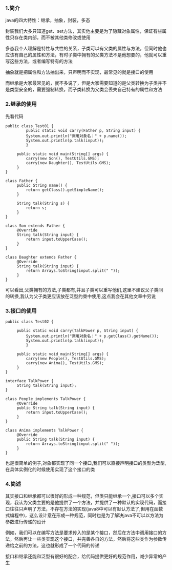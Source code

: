 ### 1.简介

java的四大特性：继承，抽象，封装，多态 

封装我们大多只知道get、set方法，其实他主要是为了隐藏对象属性，保证有些属性只存在类内部，而不被其他类修改或使用 

多态我个人理解是特性与共性的关系，子类可以有父类的属性与方法，但同时他也应该有自己的属性和方法，有时子类中拥有的父类方法不是他想要的，他就可以重写这些方法，或者编写特有的方法 

抽象就是把属性和方法抽出来，只声明而不实现，最常见的就是接口的使用 

而继承是大家最常见的，就不多说了，但是大家需要知道的是父类转换为子类并不是类型安全的，需要强制转换，而子类转换为父类会丢失自己特有的属性和方法

### 2.继承的使用

先看代码

```
public class Test01 {
         public static void carry(Father p, String input) {
         System.out.println("调用对象名：" + p.name());
         System.out.println(p.talk(input));
         }
     
     public static void main(String[] args) {
         carry(new Son(), TestUtils.GMS);
         carry(new Daughter(), TestUtils.GMS);
     }
}

class Father {
     public String name() {
         return getClass().getSimpleName();
     }
     
     String talk(String s) {
         return s;
     }
}

class Son extends Father {
     @Override
     String talk(String input) {
         return input.toUpperCase();
     }
}

class Daughter extends Father {
     @Override
     String talk(String input) {
         return Arrays.toString(input.split(" "));
     }
}
```

可以看出,父类拥有的方法,子类都有,并且子类可以重写他们,这里不建议父子类间的转换,我认为父子类更应该放在泛型约束中使用,这点我会在其他文章中另说

### 3.接口的使用

```
public class Test02 {

     public static void carry(TalkPower p, String input) {
         System.out.println("调用对象名：" + p.getClass().getName());
         System.out.println(p.talk(input));
         }

     public static void main(String[] args) {
         carry(new People(), TestUtils.GMS);
         carry(new Anima(), TestUtils.GMS);
     }
}

interface TalkPower {
     String talk(String input);
}

class People implements TalkPower {
     @Override
     public String talk(String input) {
         return input.toUpperCase();
     }
}

class Anima implements TalkPower {
     @Override
     public String talk(String input) {
         return Arrays.toString(input.split(" "));
     }
}
```

也是很简单的例子,对象都实现了同一个接口,我们可以直接声明接口的类型为泛型,在具体实例化的时候使用实现了这个接口的类

### 4.简述

其实接口和继承都可以很好的形成一种规范，但类只能继承一个,接口可以多个实现，我认为父类主要的是他提供了一个方法，并提供了一种默认的实现代码，而接口往往只声明了方法，不存在方法的实现(java8中可以有默认方法了,但用在函数式编程中)，这么设计意在形成一种规范，同时也是为了解决java不可以以方法为参数进行传递的设计

例如，我们可以在编写方法是要求传入的是某个接口，然后在方法中调用接口的方法，然后再让一些类实现这个接口，并完善各自的方法，然后将这些类作为参数传递给之前的方法，这也就形成了一个代码的传递

接口和继承还能和泛型有很好的配合，给代码提供更好的规范作用，减少异常的产生
